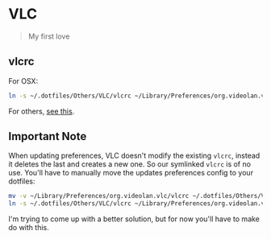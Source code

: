 
VLC
===

> My first love


## vlcrc

For OSX:

```bash
ln -s ~/.dotfiles/Others/VLC/vlcrc ~/Library/Preferences/org.videolan.vlc/vlcrc
```

For others, [see this](http://superuser.com/a/599305/214953).


## Important Note

When updating preferences, VLC doesn't modify the existing `vlcrc`, instead it deletes the last and creates a new one. So our symlinked `vlcrc` is of no use. You'll have to manually move the updates preferences config to your dotfiles:

```bash
mv -v ~/Library/Preferences/org.videolan.vlc/vlcrc ~/.dotfiles/Others/VLC/vlcrc
ln -s ~/.dotfiles/Others/VLC/vlcrc ~/Library/Preferences/org.videolan.vlc/vlcrc
```

I'm trying to come up with a better solution, but for now you'll have to make do with this.


